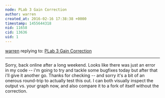 ```yaml
---
node: PLab 3 Gain Correction
author: warren
created_at: 2016-02-16 17:38:38 +0000
timestamp: 1455644318
nid: 11658
cid: 13636
uid: 1
---
```




[warren](../profile/warren) replying to: [PLab 3 Gain Correction](../notes/stoft/03-06-2015/plab-3-gain-correction)

----
Sorry, back online after a long weekend. Looks like there was just an error in my code -- i'm going to try and tackle some bugfixes today but after that i'll give it another go. Thanks for checking -- and sorry it's a bit of an onerous round-trip to actually test this out. I can both visually inspect the output vs. your graph now, and also compare it to a fork of itself without the correction. 